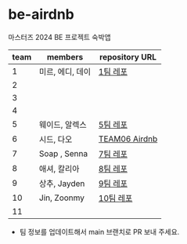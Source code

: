 # be-airdnb

마스터즈 2024 BE 프로젝트 숙박앱

| team | members      | repository URL                                                               |
| ---- |--------------|------------------------------------------------------------------------------|
| 1    | 미르, 에디, 데이   | [1팀 레포](https://github.com/codesquad-masters2024-airbnb-team01/be-airdnb)    |
| 2    |              |                                                                              |
| 3    |              |                                                                              |
| 4    |              |                                                                              |
| 5    | 웨이드, 알렉스     | [5팀 레포](https://github.com/codesquad-masters2024-be-airdnb-team05/be-airdnb) |
| 6    | 시드, 다오       | [TEAM06 Airdnb](https://github.com/codesquad-masters2024-team6/be-airdnb)    |
| 7    | Soap , Senna | [7팀 레포](https://github.com/CodeSquad24-Study/be-airdnb)                      |
| 8    | 애셔, 칼리아      | [8팀 레포](https://github.com/codesquad-masters2024-team8/be-airdnb)                                                                    |
| 9    | 상추, Jayden   | [9팀 레포](https://github.com/codesquad-masters2024-team09-step2/be-airdnb)     |
| 10   | Jin, Zoonmy  | [10팀 레포](https://github.com/codesquad-masters2024-team10/be-airdnb)          |
| 11   |              |                                                                              |

- 팀 정보를 업데이트해서 main 브랜치로 PR 보내 주세요.
